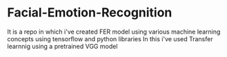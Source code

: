# Facial-Emotion-Recognition
It is a repo in which i've created FER model using various machine learning concepts using tensorflow and python libraries
In this i've used Transfer learnnig using a pretrained VGG model
